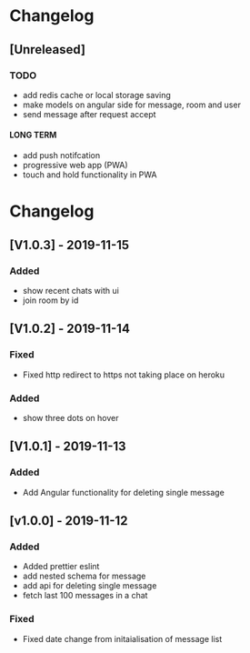 # Changelog

## [Unreleased]

### TODO

- add redis cache or local storage saving
- make models on angular side for message, room and user
- send message after request accept

#### LONG TERM

- add push notifcation
- progressive web app (PWA)
- touch and hold functionality in PWA

# Changelog

## [V1.0.3] - 2019-11-15

### Added

- show recent chats with ui
- join room by id

## [V1.0.2] - 2019-11-14

### Fixed

- Fixed http redirect to https not taking place on heroku

### Added

- show three dots on hover

## [V1.0.1] - 2019-11-13

### Added

- Add Angular functionality for deleting single message

## [v1.0.0] - 2019-11-12

### Added

- Added prettier eslint
- add nested schema for message
- add api for deleting single message
- fetch last 100 messages in a chat

### Fixed

- Fixed date change from initaialisation of message list
